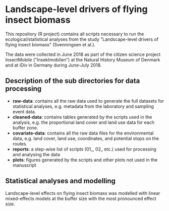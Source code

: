 # Landscape-level drivers of flying insect biomass
This repository (R project) contains all scripts necessary to run the ecological/statistical analyses from the study "Landscape-level drivers of flying insect biomass" (Svenningsen et al.).

The data were collected in June 2018 as part of the citizen science project InsectMobile ("Insektmobilen") at the Natural History Museum of Denmark and at iDiv in Germany during June-July 2018.

## Description of the sub directories for data processing ##

* **raw-data**: contains all the raw data used to generate the full datasets for statistical analyses, e.g. metadata from the laboratory and sampling event data.
* **cleaned-data**: contains tables generated by the scripts used in the analysis, e.g. the proportional land cover and land use data for each buffer zone.
* **covariate-data**: contains all the raw data files for the environmental data, e.g. land cover, land use, coordinates, and potential stops on the routes.
* **reports**: a step-wise list of scripts (01_, 02_ etc.) used for processing and analysing the data
* **plots**: figures generated by the scripts and other plots not used in the manuscript

## Statistical analyses and modelling ##
Landscape-level effects on flying insect biomass was modelled with linear mixed-effects models at the buffer size with the most pronounced effect size.
